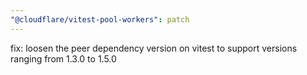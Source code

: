 ```yaml
---
"@cloudflare/vitest-pool-workers": patch
---
```


fix: loosen the peer dependency version on vitest to support versions ranging from 1.3.0 to 1.5.0
